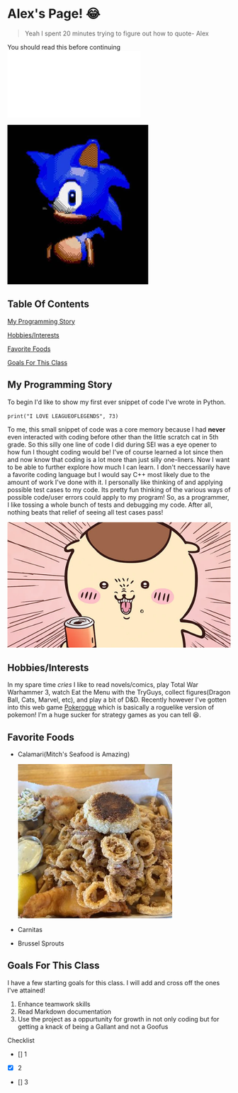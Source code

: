 # Alex's Page! :joy:
> Yeah I spent 20 minutes trying to figure out how to quote- Alex


You should read this before continuing![README](README.md)


![](Prowler_Sonic.webp)


## Table Of Contents
[My Programming Story](#my-programming-story)


[Hobbies/Interests](#hobbies-interests)


[Favorite Foods](#favorite-foods)


[Goals For This Class](#goals-for-this-class)


## My Programming Story 
To begin I'd like to show my first ever snippet of code I've wrote in Python. 


`print("I LOVE LEAGUEOFLEGENDS", 73)`


To me, this small snippet of code was a core memory because I had **never** even interacted with coding before other than the little scratch cat in 5th grade. So this silly one line of code I did during SEI was a eye opener to how fun I thought coding would be! I've of course learned a lot since then and now know that coding is a lot more than just silly one-liners. Now I want to be able to further explore how much I can learn. I don't neccessarily have a favorite coding language but I would say C++ most likely due to the amount of work I've done with it. I personally like thinking of and applying possible test cases to my code. Its pretty fun thinking of the various ways of possible code/user errors could apply to my program! So, as a programmer, I like tossing a whole bunch of tests and debugging my code. After all, nothing beats that relief of seeing all test cases pass!


![Me after passing all test cases](113436.webp)

## Hobbies/Interests  
In my spare time *cries* I like to read novels/comics, play Total War Warhammer 3, watch Eat the Menu with the TryGuys, collect figures(Dragon Ball, Cats, Marvel, etc), and play a bit of D&D. Recently however I've gotten into this web game [Pokerogue](https://pokerogue.net/) which is basically a roguelike version of pokemon! I'm a huge sucker for strategy games as you can tell 😆.


## Favorite Foods
- Calamari(Mitch's Seafood is Amazing)


  ![Mitch's](348s.jpg)

- Carnitas
- Brussel Sprouts

## Goals For This Class

I have a few starting goals for this class. I will add and cross off the ones I've attained!
1. Enhance teamwork skills
2. Read Markdown documentation 
3. Use the project as a oppurtunity for growth in not only coding but for getting a knack of being a Gallant and not a Goofus

Checklist
- [] 1
- [x] 2
- [] 3

